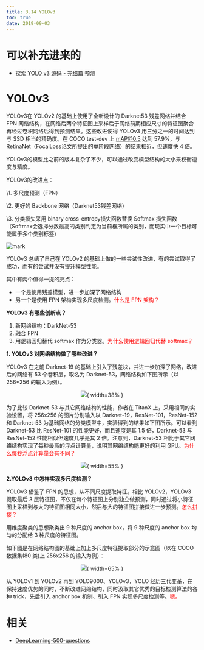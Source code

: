 ```yaml
---
title: 3.14 YOLOv3
toc: true
date: 2019-09-03
---
```

# 可以补充进来的

- [探索 YOLO v3 源码 - 完结篇 预测](https://mp.weixin.qq.com/s?__biz=MzU2MTY4NjAyOQ==&mid=2247483688&idx=2&sn=b7ebaf0532ee45b65f6c7632499b5782&chksm=fc75b24acb023b5c6dd9e4445cd4a6394954ebca9a141061873b3a1d9d85e4e6e6a29c4dfa06&mpshare=1&scene=1&srcid=08175U4vczOvJsf74rZuft4b#rd)

# YOLOv3

YOLOv3在 YOLOv2 的基础上使用了全新设计的 Darknet53 残差网络并结合 FPN 网络结构，在网络后两个特征图上采样后于网络前期相应尺寸的特征图聚合再经过卷积网络后得到预测结果。这些改进使得 YOLOv3 用三分之一的时间达到与 SSD 相当的精确度。在 COCO test-dev 上 mAP@0.5 达到 57.9%，与 RetinaNet（FocalLoss论文所提出的单阶段网络）的结果相近，但速度快 4 倍。



YOLOv3的模型比之前的版本复杂了不少，可以通过改变模型结构的大小来权衡速度与精度。

YOLOv3的改进点：

\1. 多尺度预测（FPN）

\2. 更好的 Backbone 网络（Darknet53残差网络）

\3. 分类损失采用 binary cross-entropy损失函数替换 Softmax 损失函数（Softmax会选择分数最高的类别判定为当前框所属的类别，而现实中一个目标可能属于多个类别标签）

![mark](http://images.iterate.site/blog/image/20190905/27czL3pI7mMW.png?imageslim)





YOLOv3 总结了自己在 YOLOv2 的基础上做的一些尝试性改进，有的尝试取得了成功，而有的尝试并没有提升模型性能。

其中有两个值得一提的亮点：

- 一个是使用残差模型，进一步加深了网络结构
- 另一个是使用 FPN 架构实现多尺度检测。<span style="color:red;">什么是 FPN 架构？</span>

**YOLOv3 有哪些创新点？**

1. 新网络结构：DarkNet-53
2. 融合 FPN
3. 用逻辑回归替代 softmax 作为分类器。<span style="color:red;">为什么使用逻辑回归代替 softmax？</span>

**1. YOLOv3 对网络结构做了哪些改进？**

YOLOv3 在之前 Darknet-19 的基础上引入了残差块，并进一步加深了网络，改进后的网络有 53 个卷积层，取名为 Darknet-53，网络结构如下图所示（以 256*256 的输入为例）。

<center>

![](http://images.iterate.site/blog/image/20190722/LGcLacmVdnYg.png?imageslim){ width=38% }

</center>


为了比较 Darknet-53 与其它网络结构的性能，作者在 TitanX 上，采用相同的实验设置，将 256x256 的图片分别输入以 Darknet-19，ResNet-101，ResNet-152 和 Darknet-53 为基础网络的分类模型中，实验得到的结果如下图所示。可以看到 Darknet-53 比 ResNet-101 的性能更好，而且速度是其 1.5 倍，Darknet-53 与 ResNet-152 性能相似但速度几乎是其 2 倍。注意到，Darknet-53 相比于其它网络结构实现了每秒最高的浮点计算量，说明其网络结构能更好的利用 GPU。<span style="color:red;">为什么每秒浮点计算量会有不同？</span>

<center>

![](http://images.iterate.site/blog/image/20190722/DHrjnVtPGTy1.png?imageslim){ width=55% }

</center>


**2.YOLOv3 中怎样实现多尺度检测？**

YOLOv3 借鉴了 FPN 的思想，从不同尺度提取特征。相比 YOLOv2，YOLOv3 提取最后 3 层特征图，不仅在每个特征图上分别独立做预测，同时通过将小特征图上采样到与大的特征图相同大小，然后与大的特征图拼接做进一步预测。<span style="color:red;">怎么拼接？</span>

用维度聚类的思想聚类出 9 种尺度的 anchor box，将 9 种尺度的 anchor box 均匀的分配给 3 种尺度的特征图。

如下图是在网络结构图的基础上加上多尺度特征提取部分的示意图（以在 COCO 数据集(80 类)上 256x256 的输入为例）：

<center>

![](http://images.iterate.site/blog/image/20190722/RGzMRK2wqm8X.png?imageslim){ width=65% }

</center>


从 YOLOv1 到 YOLOv2 再到 YOLO9000、YOLOv3，YOLO 经历三代变革，在保持速度优势的同时，不断改进网络结构，同时汲取其它优秀的目标检测算法的各种 trick，先后引入 anchor box 机制、引入 FPN 实现多尺度检测等。<span style="color:red;">嗯。</span>






# 相关

- [DeepLearning-500-questions](https://github.com/scutan90/DeepLearning-500-questions)
